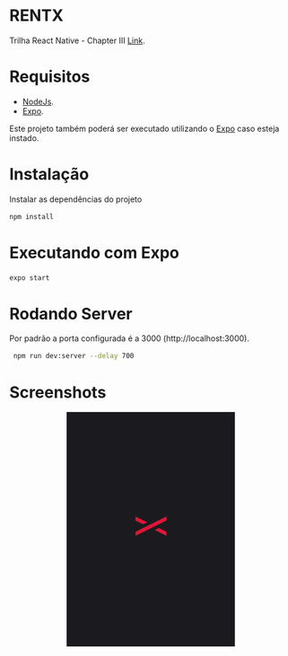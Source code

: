 # RENTX
Trilha React Native - Chapter III [Link](https://www.rocketseat.com.br/discover).

# Requisitos
- [NodeJs](https://nodejs.org/en/).
- [Expo](https://docs.expo.dev/).

Este projeto também poderá ser executado utilizando o [Expo](https://www.npmjs.com/package/expo) caso esteja instado.

# Instalação 
Instalar as dependências do projeto
```sh
npm install
```

# Executando com Expo 
```sh
expo start
```

# Rodando Server
Por padrão a porta configurada é a 3000 (http://localhost:3000).
```sh
 npm run dev:server --delay 700
```

# Screenshots
<p align="center">
  <img src="https://github.com/karenyov/rentx/blob/main/app.gif" width="300">
</p>

